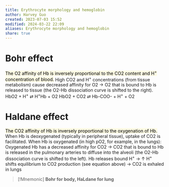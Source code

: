 ```yaml
---
title: Erythrocyte morphology and hemoglobin
author: Harvey Guo
created: 2023-07-03 15:52
modified: 2024-03-22 22:09
aliases: Erythrocyte morphology and hemoglobin
share: true
---
```

# Bohr effect 
<mark style="background: #FFF3A34A;">The O2 affinity of Hb is inversely proportional to the CO2 content and H<sup>+</sup> concentration of blood.</mark>
High CO2 and H<sup>+</sup> concentrations (from tissue metabolism) cause decreased affinity for O2 → O2 that is bound to Hb is released to tissue (the O2-Hb dissociation curve is shifted to the right).
HbO2 + H<sup>+</sup> ⇄ H<sup>+</sup>Hb + O2
HbO2 + CO2 ⇄ Hb-COO- + H<sup>+</sup> + O2
# Haldane effect 
<mark style="background: #FFF3A34A;">The CO2 affinity of Hb is inversely proportional to the oxygenation of Hb.</mark>
When Hb is deoxygenated (typically in peripheral tissue), uptake of CO2 is facilitated.
When Hb is oxygenated (in high pO2, for example, in the lungs):
Oxygenated Hb has a decreased affinity for CO2 → CO2 that is bound to Hb is released in the pulmonary arteries to diffuse into the alveoli (the O2-Hb dissociation curve is shifted to the left).
Hb releases bound H<sup>+</sup> → ↑ H<sup>+</sup> shifts equilibrium to CO2 production (see equation above) → CO2 is exhaled in lungs

> [!Mnemonic]
> **Bohr for body, HaLdane for lung**

